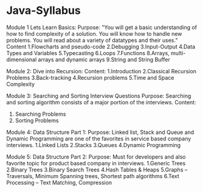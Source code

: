 # Java-Syllabus
Module 1
Lets Learn Basics:
Purpose: "You will get a basic understanding of how to
          find complexity of a solution. You will know
          how to handle new problems. You will read
          about a variety of datatypes and their uses."
Content
1.Flowcharts and pseudo-code
2.Debugging
3.Input-Output
4.Data Types and Variables
5.Typecasting
6.Loops 
7.Functions
8.Arrays, multi-dimensional arrays and dynamic arrays
9.String and String Buffer

Module 2:
Dive into Recursion:
Content:
1.Introduction
2.Classical Recursion Problems
3.Back-tracking
4.Recursion problems
5.Time and Space Complexity

Module 3: 
Searching and Sorting Interview Questions
Purpose: Searching and sorting algorithm consists
         of a major portion of the interviews.
Content:
1. Searching Problems
2. Sorting Problems

Module 4:
Data Structure Part 1:
Purpose: Linked list, Stack and Queue and Dynamic Programming are one of the
         favorites in service based company interviews.
1.Linked Lists
2.Stacks
3.Queues
4.Dynamic Programming

Module 5:
Data Structure Part 2:
Purpose: Must for developers and also favorite topic for
         product based company in interviews.
1.Generic Trees
2.Binary Trees
3.Binary Search Trees
4.Hash Tables & Heaps
5.Graphs – Traversals, Minimum Spanning trees, Shortest path algorithms
6.Text Processing – Text Matching, Compression
